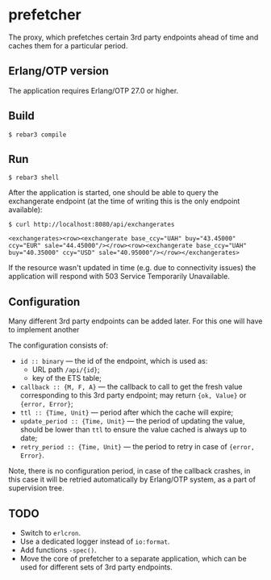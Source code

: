 # prefetcher

The proxy, which prefetches certain 3rd party endpoints ahead of time and caches them for a particular period.

## Erlang/OTP version

The application requires Erlang/OTP 27.0 or higher.

## Build

    $ rebar3 compile

## Run

    $ rebar3 shell

After the application is started, one should be able to query the exchangerate endpoint (at the time of writing this is the only endpoint available):

    $ curl http://localhost:8080/api/exchangerates

    <exchangerates><row><exchangerate base_ccy="UAH" buy="43.45000" ccy="EUR" sale="44.45000"/></row><row><exchangerate base_ccy="UAH" buy="40.35000" ccy="USD" sale="40.95000"/></row></exchangerates>

If the resource wasn't updated in time (e.g. due to connectivity issues) the application will respond with 503 Service Temporarily Unavailable.

## Configuration

Many different 3rd party endpoints can be added later. For this one will have to implement another

The configuration consists of:
* `id :: binary` — the id of the endpoint, which is used as:
  * URL path `/api/{id}`;
  * key of the ETS table;
* `callback :: {M, F, A}` — the callback to call to get the fresh value corresponding to this 3rd party endpoint; may return `{ok, Value}` or `{error, Error}`;
* `ttl :: {Time, Unit}` — period after which the cache will expire;
* `update_period :: {Time, Unit}` — the period of updating the value, should be lower than `ttl` to ensure the value cached is always up to date;
* `retry_period :: {Time, Unit}` — the period to retry in case of `{error, Error}`.

Note, there is no configuration period, in case of the callback crashes, in this case it will be retried automatically by Erlang/OTP system, as a part of supervision tree.

## TODO

* Switch to `erlcron`.
* Use a dedicated logger instead of `io:format`.
* Add functions `-spec()`.
* Move the core of prefetcher to a separate application, which can be used for different sets of 3rd party endpoints.
